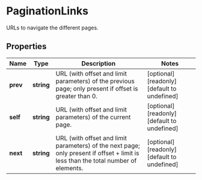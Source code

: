 # PaginationLinks

URLs to navigate the different pages. 
## Properties
| Name | Type | Description | Notes |
| ------------ | ------------- | ------------- | ------------- |
| **prev** | **string** | URL (with offset and limit parameters) of the previous page; only present if offset is greater than 0.  | [optional] [readonly] [default to undefined] |
| **self** | **string** | URL (with offset and limit parameters) of the current page.  | [optional] [readonly] [default to undefined] |
| **next** | **string** | URL (with offset and limit parameters) of the next page; only present if offset + limit is less than the total number of elements.  | [optional] [readonly] [default to undefined] |



